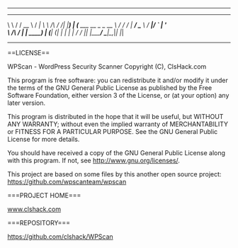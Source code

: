 __________________________________________________
 __          _______   _____
 \ \        / /  __ \ / ____|
  \ \  /\  / /| |__) | (___   ___  __ _ _ __
   \ \/  \/ / |  ___/ \___ \ / __|/ _` | '_ \
    \  /\  /  | |     ____) | (__| (_| | | | |
     \/  \/   |_|    |_____/ \___|\__,_|_| |_|
__________________________________________________

==LICENSE==

WPScan - WordPress Security Scanner Copyright (C), ClsHack.com

This program is free software: you can redistribute it and/or modify it under the terms of the GNU General Public License as published by the Free Software Foundation, either version 3 of the License, or (at your option) any later version.

This program is distributed in the hope that it will be useful, but WITHOUT ANY WARRANTY; without even the implied warranty of MERCHANTABILITY or FITNESS FOR A PARTICULAR PURPOSE. See the GNU General Public License for more details.

You should have received a copy of the GNU General Public License along with this program. If not, see http://www.gnu.org/licenses/.

This project are based on some files by this another open source project:
https://github.com/wpscanteam/wpscan


===PROJECT HOME===

www.clshack.com

===REPOSITORY===

https://github.com/clshack/WPScan
